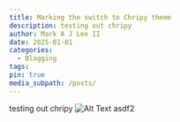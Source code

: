 ```yaml
---
title: Marking the switch to Chripy theme
description: testing out chripy
author: Mark A J Lee II
date: 2025-01-01
categories:
  - Blogging
tags: 
pin: true
media_subpath: /posts/
---
```


testing out chripy ![Alt Text](https://markajleejr.github.io/The-Secure-Forge/assets/images/Pasted_image_20250101111943.png) asdf2